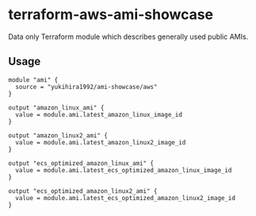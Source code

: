 # terraform-aws-ami-showcase

Data only Terraform module which describes generally used public AMIs.

## Usage

```hcl-terraform
module "ami" {
  source = "yukihira1992/ami-showcase/aws"
}

output "amazon_linux_ami" {
  value = module.ami.latest_amazon_linux_image_id
}

output "amazon_linux2_ami" {
  value = module.ami.latest_amazon_linux2_image_id
}

output "ecs_optimized_amazon_linux_ami" {
  value = module.ami.latest_ecs_optimized_amazon_linux_image_id
}

output "ecs_optimized_amazon_linux2_ami" {
  value = module.ami.latest_ecs_optimized_amazon_linux2_image_id
}
```